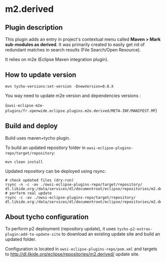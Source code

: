 # m2.derived

## Plugin description

This plugin adds an entry in project's contextual menu called
**Maven > Mark sub-modules as derived**. It was primarily created to
easily get rid of redundant matches in search results
(File Search/Open Resource).

It relies on m2e (Eclipse Maven integration plugin).

## How to update version

```
mvn tycho-versions:set-version -DnewVersion=0.0.X
```

You way need to update m2e version and dependencies versions :

(``owsi-eclipse-m2e-plugins/fr.openwide.eclipse.plugins.m2e.derived/META-INF/MANIFEST.MF``)

## Build and deploy

Build uses maven+tycho plugin.

To build an updated repository folder in ``owsi-eclipse-plugins-repo/target/repository``:

```
mvn clean install
```

Updated repository can be deployed using rsync:

```
# check updated files (dry-run)
rsync -n -c -av ./owsi-eclipse-plugins-repo/target/repository/ dl.likide.org:/data/services/dl/documentroot/eclipse/repositories/m2.derived/
# perform real update
rsync -c -av ./owsi-eclipse-plugins-repo/target/repository/ dl.likide.org:/data/services/dl/documentroot/eclipse/repositories/m2.derived/
```

## About tycho configuration

To perform p2 deployment (repository update), it uses 
``tycho-p2-extras-plugin:add-to-update-site`` to download an existing
update site and build an updated folder.

Configuration is located in ``owsi-eclipse-plugins-repo/pom.xml`` and targets
to http://dl.likide.org/eclipse/repositories/m2.derived/ update site.

